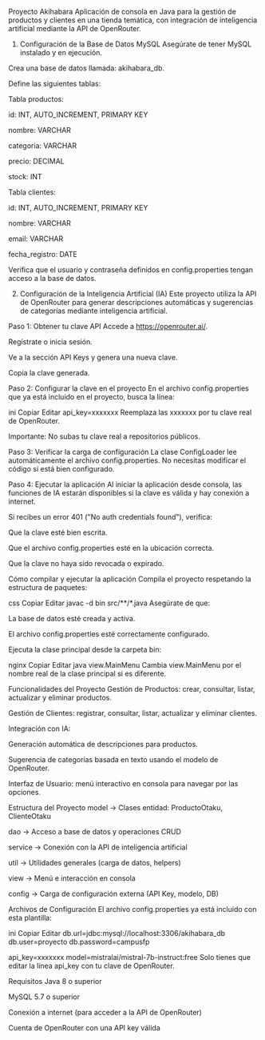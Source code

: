 Proyecto Akihabara
Aplicación de consola en Java para la gestión de productos y clientes en una tienda temática, con integración de inteligencia artificial mediante la API de OpenRouter.

1. Configuración de la Base de Datos MySQL
Asegúrate de tener MySQL instalado y en ejecución.

Crea una base de datos llamada: akihabara_db.

Define las siguientes tablas:

Tabla productos:

id: INT, AUTO_INCREMENT, PRIMARY KEY

nombre: VARCHAR

categoria: VARCHAR

precio: DECIMAL

stock: INT

Tabla clientes:

id: INT, AUTO_INCREMENT, PRIMARY KEY

nombre: VARCHAR

email: VARCHAR

fecha_registro: DATE

Verifica que el usuario y contraseña definidos en config.properties tengan acceso a la base de datos.

2. Configuración de la Inteligencia Artificial (IA)
Este proyecto utiliza la API de OpenRouter para generar descripciones automáticas y sugerencias de categorías mediante inteligencia artificial.

Paso 1: Obtener tu clave API
Accede a https://openrouter.ai/.

Regístrate o inicia sesión.

Ve a la sección API Keys y genera una nueva clave.

Copia la clave generada.

Paso 2: Configurar la clave en el proyecto
En el archivo config.properties que ya está incluido en el proyecto, busca la línea:

ini
Copiar
Editar
api_key=xxxxxxx
Reemplaza las xxxxxxx por tu clave real de OpenRouter.

Importante: No subas tu clave real a repositorios públicos.

Paso 3: Verificar la carga de configuración
La clase ConfigLoader lee automáticamente el archivo config.properties. No necesitas modificar el código si está bien configurado.

Paso 4: Ejecutar la aplicación
Al iniciar la aplicación desde consola, las funciones de IA estarán disponibles si la clave es válida y hay conexión a internet.

Si recibes un error 401 ("No auth credentials found"), verifica:

Que la clave esté bien escrita.

Que el archivo config.properties esté en la ubicación correcta.

Que la clave no haya sido revocada o expirado.

Cómo compilar y ejecutar la aplicación
Compila el proyecto respetando la estructura de paquetes:

css
Copiar
Editar
javac -d bin src/**/*.java
Asegúrate de que:

La base de datos esté creada y activa.

El archivo config.properties esté correctamente configurado.

Ejecuta la clase principal desde la carpeta bin:

nginx
Copiar
Editar
java view.MainMenu
Cambia view.MainMenu por el nombre real de la clase principal si es diferente.

Funcionalidades del Proyecto
Gestión de Productos: crear, consultar, listar, actualizar y eliminar productos.

Gestión de Clientes: registrar, consultar, listar, actualizar y eliminar clientes.

Integración con IA:

Generación automática de descripciones para productos.

Sugerencia de categorías basada en texto usando el modelo de OpenRouter.

Interfaz de Usuario: menú interactivo en consola para navegar por las opciones.

Estructura del Proyecto
model → Clases entidad: ProductoOtaku, ClienteOtaku

dao → Acceso a base de datos y operaciones CRUD

service → Conexión con la API de inteligencia artificial

util → Utilidades generales (carga de datos, helpers)

view → Menú e interacción en consola

config → Carga de configuración externa (API Key, modelo, DB)

Archivos de Configuración
El archivo config.properties ya está incluido con esta plantilla:

ini
Copiar
Editar
db.url=jdbc:mysql://localhost:3306/akihabara_db
db.user=proyecto
db.password=campusfp

api_key=xxxxxxx
model=mistralai/mistral-7b-instruct:free
Solo tienes que editar la línea api_key con tu clave de OpenRouter.

Requisitos
Java 8 o superior

MySQL 5.7 o superior

Conexión a internet (para acceder a la API de OpenRouter)

Cuenta de OpenRouter con una API key válida
